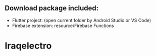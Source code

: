 
## Download package included:
- Flutter project: (open current folder by Android Studio or VS Code)
- Firebase extension: resource/Firebase Functions

# Iraqelectro
